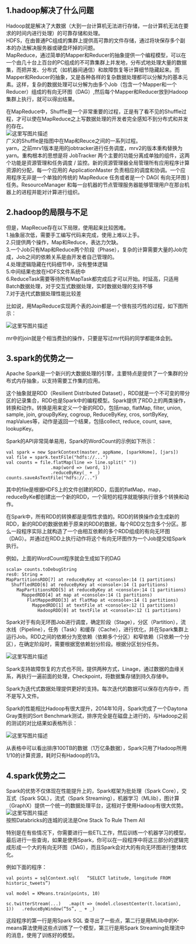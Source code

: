## 1.hadoop解决了什么问题
Hadoop就是解决了大数据（大到一台计算机无法进行存储，一台计算机无法在要求的时间内进行处理）的可靠存储和处理。  
HDFS，在由普通PC组成的集群上提供高可靠的文件存储，通过将块保存多个副本的办法解决服务器或硬盘坏掉的问题。  
MapReduce，通过简单的Mapper和Reducer的抽象提供一个编程模型，可以在一个由几十台上百台的PC组成的不可靠集群上并发地，分布式地处理大量的数据集，而把并发、分布式（如机器间通信）和故障恢复等计算细节隐藏起来。而Mapper和Reducer的抽象，又是各种各样的复杂数据处理都可以分解为的基本元素。这样，复杂的数据处理可以分解为由多个Job（包含一个Mapper和一个Reducer）组成的有向无环图（DAG）,然后每个Mapper和Reducer放到Hadoop集群上执行，就可以得出结果。  

在MapReduce中，Shuffle是一个非常重要的过程，正是有了看不见的Shuffle过程，才可以使在MapReduce之上写数据处理的开发者完全感知不到分布式和并发的存在。  
![这里写图片描述](https://github.com/bitcarmanlee/easy-algorithm-interview-photo/blob/master/bigdata/spark/hadoopvsspark/1.png)  
广义的Shuffle是指图中在Map和Reuce之间的一系列过程。  
yarn，之前mrv1版本是用的jobtracker进行任务调度，mrv2的版本重构替换为yarn。重构根本的思想是将 JobTracker 两个主要的功能分离成单独的组件，这两个功能是资源管理和任务调度 / 监控。新的资源管理器全局管理所有应用程序计算资源的分配，每一个应用的 ApplicationMaster 负责相应的调度和协调。一个应用程序无非是一个单独的传统的 MapReduce 任务或者是一个 DAG( 有向无环图 ) 任务。ResourceManager 和每一台机器的节点管理服务器能够管理用户在那台机器上的进程并能对计算进行组织。  

## 2.hadoop的局限与不足
但是，MapRecue存在以下局限，使用起来比较困难。  
1.抽象层次低，需要手工编写代码来完成，使用上难以上手。  
2.只提供两个操作，Map和Reduce，表达力欠缺。  
3.一个Job只有Map和Reduce两个阶段（Phase），复杂的计算需要大量的Job完成，Job之间的依赖关系是由开发者自己管理的。  
4.处理逻辑隐藏在代码细节中，没有整体逻辑  
5.中间结果也放在HDFS文件系统中  
6.ReduceTask需要等待所有MapTask都完成后才可以开始。时延高，只适用Batch数据处理，对于交互式数据处理，实时数据处理的支持不够    
7.对于迭代式数据处理性能比较差  

比如说，用MapReduce实现两个表的Join都是一个很有技巧性的过程，如下图所示：  

![这里写图片描述](https://github.com/bitcarmanlee/easy-algorithm-interview-photo/blob/master/bigdata/spark/hadoopvsspark/2.png)  

mr中的join就是个相当费劲的操作，只要是写过mr代码的同学都能体会到。  

## 3.spark的优势之一
Apache Spark是一个新兴的大数据处理的引擎，主要特点是提供了一个集群的分布式内存抽象，以支持需要工作集的应用。  

这个抽象就是RDD（Resilient Distributed Dataset），RDD就是一个不可变的带分区的记录集合，RDD也是Spark中的编程模型。Spark提供了RDD上的两类操作，转换和动作。转换是用来定义一个新的RDD，包括map, flatMap, filter, union, sample, join, groupByKey, cogroup, ReduceByKey, cros, sortByKey, mapValues等，动作是返回一个结果，包括collect, reduce, count, save, lookupKey。  

Spark的API非常简单易用，Spark的WordCount的示例如下所示：  

```
val spark = new SparkContext(master, appName, [sparkHome], [jars])
val file = spark.textFile("hdfs://...")
val counts = file.flatMap(line => line.split(" "))
                 .map(word => (word, 1))
                 .reduceByKey(_ + _)
counts.saveAsTextFile("hdfs://...")
```  

其中的file是根据HDFS上的文件创建的RDD，后面的flatMap，map，reduceByKe都创建出一个新的RDD，一个简短的程序就能够执行很多个转换和动作。  

在Spark中，所有RDD的转换都是是惰性求值的。RDD的转换操作会生成新的RDD，新的RDD的数据依赖于原来的RDD的数据，每个RDD又包含多个分区。那么一段程序实际上就构造了一个由相互依赖的多个RDD组成的有向无环图（DAG）。并通过在RDD上执行动作将这个有向无环图作为一个Job提交给Spark执行。  

例如，上面的WordCount程序就会生成如下的DAG  

```
scala> counts.toDebugString
res0: String =
MapPartitionsRDD[7] at reduceByKey at <console>:14 (1 partitions)
  ShuffledRDD[6] at reduceByKey at <console>:14 (1 partitions)
    MapPartitionsRDD[5] at reduceByKey at <console>:14 (1 partitions)
      MappedRDD[4] at map at <console>:14 (1 partitions)
        FlatMappedRDD[3] at flatMap at <console>:14 (1 partitions)
          MappedRDD[1] at textFile at <console>:12 (1 partitions)
            HadoopRDD[0] at textFile at <console>:12 (1 partitions)
```  

Spark对于有向无环图Job进行调度，确定阶段（Stage），分区（Partition），流水线（Pipeline），任务（Task）和缓存（Cache），进行优化，并在Spark集群上运行Job。RDD之间的依赖分为宽依赖（依赖多个分区）和窄依赖（只依赖一个分区），在确定阶段时，需要根据宽依赖划分阶段。根据分区划分任务。  

![这里写图片描述](https://github.com/bitcarmanlee/easy-algorithm-interview-photo/blob/master/bigdata/spark/hadoopvsspark/3.png)  

Spark支持故障恢复的方式也不同，提供两种方式，Linage，通过数据的血缘关系，再执行一遍前面的处理，Checkpoint，将数据集存储到持久存储中。  

Spark为迭代式数据处理提供更好的支持。每次迭代的数据可以保存在内存中，而不是写入文件。  

Spark的性能相比Hadoop有很大提升，2014年10月，Spark完成了一个Daytona Gray类别的Sort Benchmark测试，排序完全是在磁盘上进行的，与Hadoop之前的测试的对比结果如表格所示：  

![这里写图片描述](https://github.com/bitcarmanlee/easy-algorithm-interview-photo/blob/master/bigdata/spark/hadoopvsspark/4.png)    

从表格中可以看出排序100TB的数据（1万亿条数据），Spark只用了Hadoop所用1/10的计算资源，耗时只有Hadoop的1/3。  


## 4.spark优势之二
Spark的优势不仅体现在性能提升上的，Spark框架为批处理（Spark Core），交互式（Spark SQL），流式（Spark Streaming），机器学习（MLlib），图计算（GraphX）提供一个统一的数据处理平台，这相对于使用Hadoop有很大优势。  
![这里写图片描述](https://github.com/bitcarmanlee/easy-algorithm-interview-photo/blob/master/bigdata/spark/hadoopvsspark/5.png)  
按照Databricks的连城的说法是One Stack To Rule Them All  

特别是在有些情况下，你需要进行一些ETL工作，然后训练一个机器学习的模型，最后进行一些查询，如果是使用Spark，你可以在一段程序中将这三部分的逻辑完成形成一个大的有向无环图（DAG），而且Spark会对大的有向无环图进行整体优化。  

例如下面的程序：  

```
val points = sqlContext.sql(   “SELECT latitude, longitude FROM historic_tweets”)  

val model = KMeans.train(points, 10)  

sc.twitterStream(...)   .map(t => (model.closestCenter(t.location), 1))   .reduceByWindow(“5s”, _ + _)

```  

这段程序的第一行是用Spark SQL 查寻出了一些点，第二行是用MLlib中的K-means算法使用这些点训练了一个模型，第三行是用Spark Streaming处理流中的消息，使用了训练好的模型。  